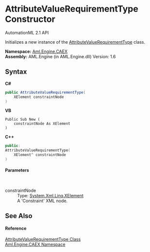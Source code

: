 # AttributeValueRequirementType Constructor 
AutomationML 2.1 API 

Initializes a new instance of the <a href="T_Aml_Engine_CAEX_AttributeValueRequirementType">AttributeValueRequirementType</a> class.

**Namespace:**&nbsp;<a href="N_Aml_Engine_CAEX">Aml.Engine.CAEX</a><br />**Assembly:**&nbsp;AML.Engine (in AML.Engine.dll) Version: 1.6

## Syntax

**C#**<br />
``` C#
public AttributeValueRequirementType(
	XElement constraintNode
)
```

**VB**<br />
``` VB
Public Sub New ( 
	constraintNode As XElement
)
```

**C++**<br />
``` C++
public:
AttributeValueRequirementType(
	XElement^ constraintNode
)
```


#### Parameters
&nbsp;<dl><dt>constraintNode</dt><dd>Type: <a href="https://docs.microsoft.com/dotnet/api/system.xml.linq.xelement" target="_parent" rel="noopener noreferrer">System.Xml.Linq.XElement</a><br />A 'Constraint' XML node.</dd></dl>

## See Also


#### Reference
<a href="T_Aml_Engine_CAEX_AttributeValueRequirementType">AttributeValueRequirementType Class</a><br /><a href="N_Aml_Engine_CAEX">Aml.Engine.CAEX Namespace</a><br />
